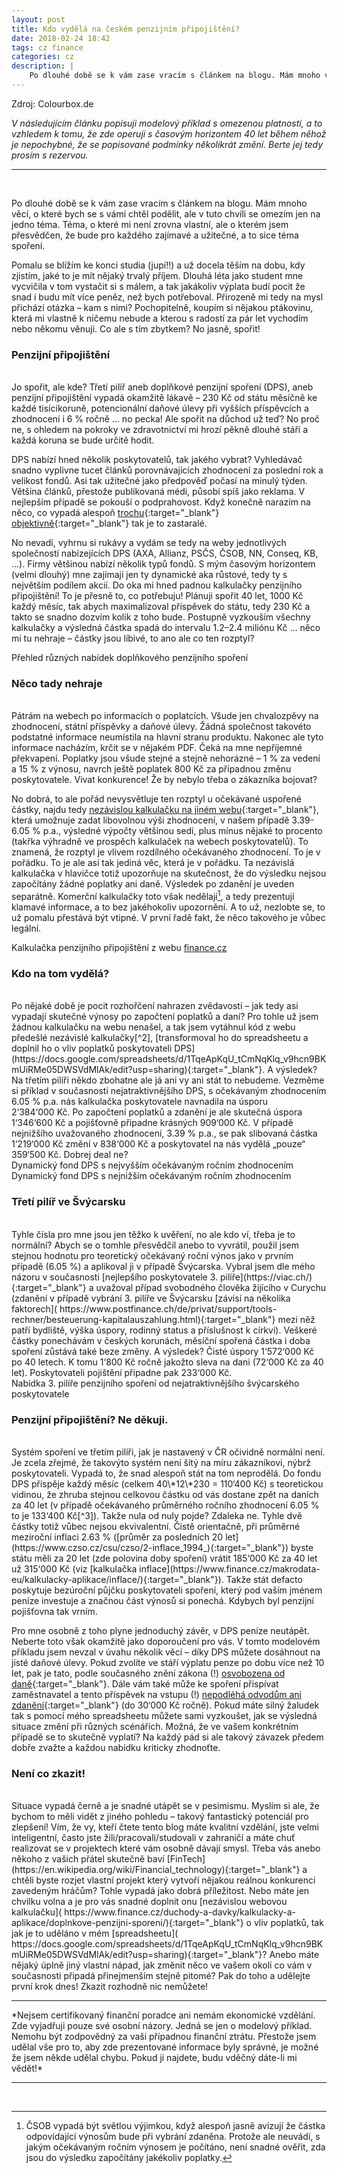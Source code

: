 ```yaml
---
layout: post
title: Kdo vydělá na českém penzijním připojištění?
date: 2018-02-24 18:42
tags: cz finance
categories: cz
description: |
    Po dlouhé době se k vám zase vracím s článkem na blogu. Mám mnoho věcí, o které bych se s vámi chtěl podělit, ale v tuto chvíli se omezím jen na jedno téma. Téma, které mi není zrovna vlastní, ale o kterém jsem přesvědčen, že bude pro každého zajímavé a užitečné, a to sice téma spoření.
---
```

<div class="img_row">
	<img class="col three" src="{{ site.baseurl }}/img/header1_3pilir.jpg" alt="" title="tretipilir"/>
</div>
<div class="col three caption">
Zdroj: Colourbox.de
</div>

*V následujícím článku popisuji modelový příklad s omezenou platností, a to vzhledem k tomu, že zde operuji s časovým horizontem 40 let během něhož je nepochybné, že se popisované podmínky několikrát změní. Berte jej tedy prosím s rezervou.*
<hr>
<br/>

Po dlouhé době se k vám zase vracím s článkem na blogu. Mám mnoho věcí, o které bych se s vámi chtěl podělit, ale v tuto chvíli se omezím jen na jedno téma. Téma, o které mi není zrovna vlastní, ale o kterém jsem přesvědčen, že bude pro každého zajímavé a užitečné, a to sice téma spoření.

Pomalu se blížím ke konci studia (jupí!!) a už docela těším na dobu, kdy zjistím, jaké to je mít nějaký trvalý příjem. Dlouhá léta jako student mne vycvičila v tom vystačit si s málem, a tak jakákoliv výplata budí pocit že snad i budu mít více peněz, než bych potřeboval. Přirozeně mi tedy na mysl přichází otázka – kam s nimi? Pochopitelně, koupím si nějakou ptákovinu, která mi vlastně k ničemu nebude a kterou s radostí za pár let vychodím nebo někomu věnuji. Co ale s tím zbytkem? No jasně, spořit!

### Penzijní připojištění
<br/>
Jo spořit, ale kde? Třetí pilíř aneb doplňkové penzijní spoření (DPS), aneb penzijní připojištění vypadá okamžitě lákavě – 230&nbsp;Kč od státu měsíčně ke každé tisícikoruně, potencionální daňové úlevy při vyšších příspěvcích a zhodnocení i 6&nbsp;% ročně … no pecka! Ale spořit na důchod už teď? No proč ne, s ohledem na pokroky ve zdravotnictví mi hrozí pěkně dlouhé stáří a každá koruna se bude určitě hodit.

DPS nabízí hned několik poskytovatelů, tak jakého vybrat? Vyhledávač snadno vyplivne tucet článků porovnávajících zhodnocení za poslední rok a velikost fondů. Asi tak užitečné jako předpověď počasí na minulý týden. Většina článků, přestože publikovaná médi, působí spíš jako reklama. V nejlepším případě se pokouší o podprahovost. Když konečně narazím na něco, co vypadá alespoň [trochu]( https://www.investujeme.cz/clanky/poplatky-penzijnich-spolecnosti-zakon-stanovil-latku/){:target="_blank"} [objektivně]( https://www.finance.cz/duchody-a-davky/penzijni-pripojisteni/srovnani-ucastnickych-fondu/){:target="_blank"} tak je to zastaralé.

No nevadí, vyhrnu si rukávy a vydám se tedy na weby jednotlivých společností nabízejících DPS (AXA, Allianz, PSČS, ČSOB, NN, Conseq, KB, …). Firmy většinou nabízí několik typů fondů. S mým časovým horizontem (velmi dlouhý) mne zajímají jen ty dynamické aka růstové, tedy ty s největším podílem akcií. Do oka mi hned padnou kalkulačky penzijního připojištění! To je přesně to, co potřebuju! Plánuji spořit 40 let, 1000&nbsp;Kč každý měsíc, tak abych maximalizoval příspěvek do státu, tedy 230&nbsp;Kč a takto se snadno dozvím kolik z toho bude. Postupně vyzkouším všechny kalkulačky a výsledná částka spadá do intervalu 1.2–2.4 miliónu Kč … něco mi tu nehraje – částky jsou líbivé, to ano ale co ten rozptyl?

<div class="img_row">
    <a href="{{ site.baseurl }}/img/overview.png" target="_blank">
	<img class="col three" src="{{ site.baseurl }}/img/overview.png" alt="" title="Prehled"/></a>
</div>
<div class="col three caption">
Přehled různých nabídek doplňkového penzijního spoření
</div>

### Něco tady nehraje
<br/>
Pátrám na webech po informacích o poplatcích. Všude jen chvalozpěvy na zhodnocení, státní příspěvky a daňové úlevy.  Žádná společnost takovéto podstatné informace neumístila na hlavní stranu produktu. Nakonec ale tyto informace nacházím, krčit se v nějakém PDF. Čeká na mne nepříjemné překvapení. Poplatky jsou všude stejné a stejně nehorázné – 1&nbsp;% za vedení a 15&nbsp;% z výnosu, navrch ještě poplatek 800 Kč za případnou změnu poskytovatele. Vivat konkurence! Že by nebylo třeba o zákazníka bojovat?

No dobrá, to ale pořád nevysvětluje ten rozptyl u očekávané uspořené částky, najdu tedy [nezávislou kalkulačku na jiném webu](https://www.finance.cz/duchody-a-davky/kalkulacky-a-aplikace/doplnkove-penzijni-sporeni/){:target="_blank"}, která umožnuje zadat libovolnou výši zhodnocení, v našem případě 3.39-6.05&nbsp;% p.a., výsledné výpočty většinou sedí, plus mínus nějaké to procento (takřka výhradně ve prospěch kalkulaček na webech poskytovatelů). To znamená, že rozptyl je vlivem rozdílného očekávaného zhodnocení. To je v pořádku. To je ale asi tak jediná věc, která je v pořádku. Ta nezávislá kalkulačka v hlavičce totiž upozorňuje na skutečnost, že do výsledku nejsou započítány žádné poplatky ani daně. Výsledek po zdanění je uveden separátně. Komerční kalkulačky toto však nedělají[^1], a tedy prezentují klamavé informace, a to bez jakéhokoliv upozornění. A to už, nezlobte se, to už pomalu přestává být vtipné. V první řadě fakt, že něco takového je vůbec legální.

<div class="img_row" style = "max-width: 80%;">
    <a href="{{ site.baseurl }}/img/financecz.png" target="_blank">
	<img class="col three" src="{{ site.baseurl }}/img/financecz.png" alt="" title="Kalkulacka"/></a>
</div>
<div class="col three caption">
Kalkulačka penzijního připojištění z webu <a href="https://www.finance.cz/duchody-a-davky/kalkulacky-a-aplikace/doplnkove-penzijni-sporeni/" target="_blank">finance.cz</a>
</div>

### Kdo na tom vydělá?
<br/>
Po nějaké době je pocit rozhořčení nahrazen zvědavostí – jak tedy asi vypadají skutečné výnosy po započtení poplatků a daní? Pro tohle už jsem žádnou kalkulačku na webu nenašel, a tak jsem vytáhnul kód z webu předešlé nezávislé kalkulačky[^2], [transformoval ho do spreadsheetu a doplnil ho o vliv poplatků poskytovateli DPS](https://docs.google.com/spreadsheets/d/1TqeApKqU_tCmNqKlq_v9hcn9BKmUiRMe05DWSVdMlAk/edit?usp=sharing){:target="_blank"}. A výsledek? Na třetím pilíři někdo zbohatne ale já ani vy ani stát to nebudeme. Vezměme si příklad v současnosti nejatraktivnějšího DPS, s očekávaným zhodnocením 6.05&nbsp;% p.a. nás kalkulačka poskytovatele navnadila na úsporu 2‘384‘000&nbsp;Kč. Po započtení poplatků a zdanění je ale skutečná úspora 1‘346‘600&nbsp;Kč a pojišťovně připadne krásných 909‘000&nbsp;Kč. V případě nejnižšího uvažovaného zhodnocení, 3.39&nbsp;% p.a., se pak slibovaná částka 1‘219‘000&nbsp;Kč změní v 838‘000&nbsp;Kč a poskytovatel na nás vydělá „pouze“ 359‘500&nbsp;Kč. Dobrej deal ne?

<div class="img_row">
    <a href="{{ site.baseurl }}/img/conseq_results.png" target="_blank">
	<img class="col three" src="{{ site.baseurl }}/img/conseq_results.png" alt="" title="max_zhodnoceni"/></a>
</div>
<div class="col three caption">
Dynamický fond DPS s nejvyšším očekávaným ročním zhodnocením
</div>

<div class="img_row">
    <a href="{{ site.baseurl }}/img/kb_results.png" target="_blank">
	<img class="col three" src="{{ site.baseurl }}/img/kb_results.png" alt="" title="min_zhodnoceni"/></a>
</div>
<div class="col three caption">
Dynamický fond DPS s nejnižším očekávaným ročním zhodnocením
</div>

### Třetí pilíř ve Švýcarsku
<br/>
Tyhle čísla pro mne jsou jen těžko k uvěření, no ale kdo ví, třeba je to normální? Abych se o tomhle přesvědčil anebo to vyvrátil, použil jsem stejnou hodnotu pro teoretický očekávaný roční výnos jako v prvním případě (6.05&nbsp;%) a aplikoval ji v případě Švýcarska.  Vybral jsem dle mého názoru v současnosti [nejlepšího poskytovatele 3. pilíře](https://viac.ch/){:target="_blank"} a uvažoval případ svobodného člověka žijícího v Curychu (zdanění v případě vybrání 3. pilíře ve Švýcarsku [závisí na několika faktorech]( https://www.postfinance.ch/de/privat/support/tools-rechner/besteuerung-kapitalauszahlung.html){:target="_blank"} mezi něž patří bydliště, výška úspory, rodinný status a příslušnost k církvi). Veškeré částky ponechávám v českých korunách, měsíční spořená částka i doba spoření zůstává také beze změny. A výsledek? Čisté úspory 1‘572‘000&nbsp;Kč po 40 letech. K tomu 1‘800&nbsp;Kč ročně jakožto sleva na dani (72‘000&nbsp;Kč za 40 let). Poskytovateli pojištění připadne pak 233‘000&nbsp;Kč.

<div class="img_row" style = "max-width: 80%;">
    <a href="{{ site.baseurl }}/img/viac_global80.png" target="_blank">
	<img class="col three" src="{{ site.baseurl }}/img/viac_global80.png" alt="" title="viac"/></a>
</div>
<div class="col three caption">
Nabídka 3. pilíře penzijního spoření od nejatraktivnějšího švýcarského poskytovatele
</div>

### Penzijní připojištění? Ne děkuji.
<br/>
Systém spoření ve třetím pilíři, jak je nastavený v ČR očividně normální není. Je zcela zřejmé, že takovýto systém není šitý na míru zákazníkovi, nýbrž poskytovateli. Vypadá to, že snad alespoň stát na tom neprodělá. Do fondu DPS přispěje každý měsíc (celkem 40\*12\*230 = 110‘400&nbsp;Kč) s teoretickou vidinou, že zhruba stejnou celkovou částku od vás dostane zpět na daních za 40 let (v případě očekávaného průměrného ročního zhodnocení 6.05&nbsp;% to je 133‘400&nbsp;Kč[^3]). Takže nula od nuly pojde? Zdaleka ne. Tyhle dvě částky totiž vůbec nejsou ekvivalentní. Čistě orientačně, při průměrné meziroční inflaci 2.63&nbsp;% ([průměr za posledních 20 let](https://www.czso.cz/csu/czso/2-inflace_1994_){:target="_blank"}) byste státu měli za 20 let (zde polovina doby spoření) vrátit 185‘000&nbsp;Kč za 40 let už 315‘000&nbsp;Kč (viz [kalkulačka inflace](https://www.finance.cz/makrodata-eu/kalkulacky-aplikace/inflace/){:target="_blank"}). Takže stát defacto poskytuje bezúroční půjčku poskytovateli spoření, který pod vaším jménem peníze investuje a značnou část výnosů si ponechá. Kdybych byl penzijní pojišťovna tak vrním.

Pro mne osobně z toho plyne jednoduchý závěr, v DPS peníze neutápět.  Neberte toto však okamžitě jako doporoučení pro vás. V tomto modelovém příkladu jsem nevzal v úvahu několik věcí – díky DPS můžete dosáhnout na jisté daňové úlevy. Pokud zvolíte ve stáří výplatu penze po dobu více než 10 let, pak je tato, podle současného znění zákona (!) [osvobozena od daně](http://www.financnisprava.cz/cs/dane/dane/dan-z-prijmu/fyzicke-osoby-poplatnik/ostatni#osvob-prijmy){:target="_blank"}. Dále vám také může ke spoření přispívat zaměstnavatel a tento příspěvek na vstupu (!) [nepodléhá odvodům ani zdanění](https://www.uctovani.net/clanek.php?t=Benefity-prispevek-zamestnavatele-na-penzijni-pripojisteni-a-soukrome-zivotni-pojisteni&idc=203){:target="_blank"} (do 30‘000&nbsp;Kč ročně). Pokud máte silný žaludek tak s pomocí mého spreadsheetu můžete sami vyzkoušet, jak se výsledná situace změní při různých scénářích. Možná, že ve vašem konkrétním případě se to skutečně vyplatí? Na každý pád si ale takový závazek předem dobře zvažte a každou nabídku kriticky zhodnoťte.

### Není co zkazit!
<br/>
Situace vypadá černě a je snadné utápět se v pesimismu.  Myslím si ale, že bychom to měli vidět z jiného pohledu – takový fantastický potenciál pro zlepšení! Vím, že vy, kteří čtete tento blog máte kvalitní vzdělání, jste velmi inteligentní, často jste žili/pracovali/studovali v zahraničí a máte chuť realizovat se v projektech které vám osobně dávají smysl. Třeba vás anebo někoho z vašich přátel skutečně baví [FinTech](https://en.wikipedia.org/wiki/Financial_technology){:target="_blank"} a chtěli byste rozjet vlastní projekt který vytvoří nějakou reálnou konkurenci zavedeným hráčům? Tohle vypadá jako dobrá příležitost. Nebo máte jen chvilku volna a je pro vás snadné doplnit onu [nezávislou webovou kalkulačku]( https://www.finance.cz/duchody-a-davky/kalkulacky-a-aplikace/doplnkove-penzijni-sporeni/){:target="_blank"} o vliv poplatků, tak jak je to uděláno v mém [spreadsheetu]( https://docs.google.com/spreadsheets/d/1TqeApKqU_tCmNqKlq_v9hcn9BKmUiRMe05DWSVdMlAk/edit?usp=sharing){:target="_blank"}? Anebo máte nějaký úplně jiný vlastní nápad, jak změnit něco ve vašem okolí co vám v současnosti připadá přinejmenším stejně pitomé? Pak do toho a udělejte první krok dnes! Zkazit rozhodně nic nemůžete!
<br/>

[^1]: ČSOB vypadá být světlou výjimkou, když alespoň jasně avizují že částka odpovídající výnosům bude při vybrání zdaněna. Protože ale neuvádí, s jakým očekávaným ročním výnosem je počítáno, není snadné ověřit, zda jsou do výsledku započítány jakékoliv poplatky.
[^2]: Svůj přístup jsem ověřil tím, že ze stejných vstupných hodnot dostanu stejné výsledky v spreadsheetu na webu. Pokud si chcete výpočty ověřit, doporučuji vzorečky si sami odvodit, zabere vám to jen chvilku.
[^3]: V případě teoretického zhodnocení 3.39&nbsp;% p.a. pak daň z výnosu po 40 letech spoření činí 43‘000&nbsp;Kč, tedy asi 40&nbsp;% částky kterou do vás stát investoval.

<hr>
*Nejsem certifikovaný finanční poradce ani nemám ekonomické vzdělání. Zde vyjadřuji pouze své osobní názory. Jedná se jen o modelový příklad. Nemohu být zodpovědný za vaši případnou finanční ztrátu. Přestože jsem udělal vše pro to, aby zde prezentované informace byly správné, je možné že jsem někde udělal chybu. Pokud ji najdete, budu vděčný dáte-li mi vědět!*
<hr>
<br/>
